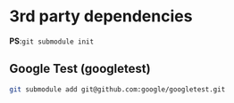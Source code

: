 # 3rd party dependencies
**PS**:`git submodule init`
## Google Test (googletest)
```bash
git submodule add git@github.com:google/googletest.git
```
